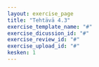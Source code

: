 ```yaml
---
layout: exercise_page
title: "Tehtävä 4.3"
exercise_template_name: "#"
exercise_dicussion_id: "#"
exercise_review_id: "#"
exercise_upload_id: "#"
kesken: 1
---
```




